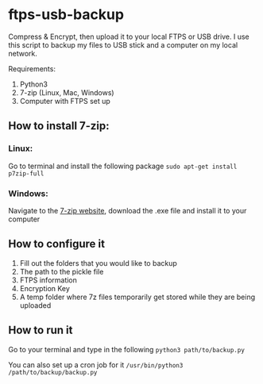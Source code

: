 # ftps-usb-backup
Compress &amp; Encrypt, then upload it to your local FTPS or USB drive. I use this script to backup my files to USB stick and a computer on my local network.

Requirements:
1. Python3
2. 7-zip (Linux, Mac, Windows)
3. Computer with FTPS set up

## How to install 7-zip:
### Linux:
Go to terminal and install the following package
```sudo apt-get install p7zip-full```
### Windows:
Navigate to the [7-zip website](https://www.7-zip.org/download.html), download the .exe file and install it to your computer

## How to configure it
1. Fill out the folders that you would like to backup
2. The path to the pickle file
3. FTPS information
4. Encryption Key
5. A temp folder where 7z files temporarily get stored while they are being uploaded

## How to run it
Go to your terminal and type in the following
```python3 path/to/backup.py```

You can also set up a cron job for it
```/usr/bin/python3 /path/to/backup/backup.py```
